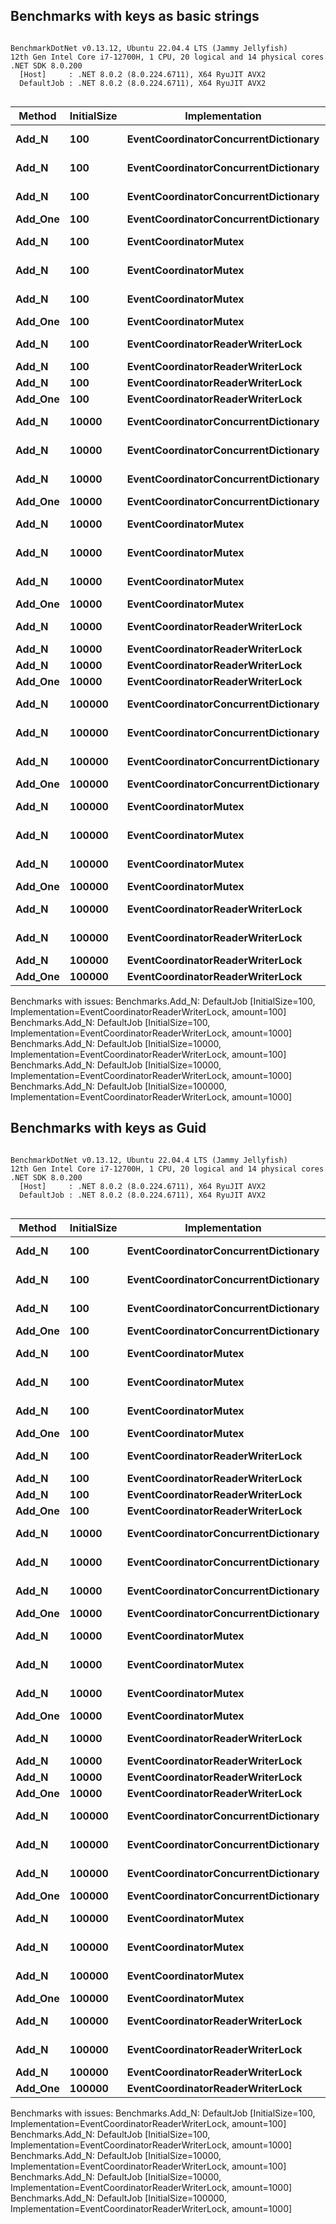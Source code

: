 ## Benchmarks with keys as basic strings
```

BenchmarkDotNet v0.13.12, Ubuntu 22.04.4 LTS (Jammy Jellyfish)
12th Gen Intel Core i7-12700H, 1 CPU, 20 logical and 14 physical cores
.NET SDK 8.0.200
  [Host]     : .NET 8.0.2 (8.0.224.6711), X64 RyuJIT AVX2
  DefaultJob : .NET 8.0.2 (8.0.224.6711), X64 RyuJIT AVX2


```

| Method | InitialSize | Implementation | amount | Mean | Error | StdDev | Median | Gen0 | Gen1 | Allocated |
|-------- |------------ |------------------------------------- |------- |-------------:|-------------:|-------------:|-------------:|--------:|-------:|----------:|
| **Add_N** | **100** | **EventCoordinatorConcurrentDictionary** | **10** | **6,700.00 ns** | **402.043 ns** | **1,166.400 ns** | **6,502.30 ns** | **0.2899** | **-** | **3712 B** |
| **Add_N** | **100** | **EventCoordinatorConcurrentDictionary** | **100** | **21,493.46 ns** | **676.503 ns** | **1,994.684 ns** | **21,269.50 ns** | **1.0986** | **-** | **14107 B** |
| **Add_N** | **100** | **EventCoordinatorConcurrentDictionary** | **1000** | **56,868.17 ns** | **1,108.665 ns** | **1,037.046 ns** | **56,672.22 ns** | **10.0098** | **0.1221** | **126309 B** |
| **Add_One** | **100** | **EventCoordinatorConcurrentDictionary** | **?** | **53.75 ns** | **0.975 ns** | **1.334 ns** | **53.32 ns** | **0.0076** | **-** | **96 B** |
| **Add_N** | **100** | **EventCoordinatorMutex** | **10** | **4,995.22 ns** | **188.683 ns** | **556.337 ns** | **4,807.59 ns** | **0.2594** | **-** | **3309 B** |
| **Add_N** | **100** | **EventCoordinatorMutex** | **100** | **18,878.24 ns** | **726.818 ns** | **2,143.039 ns** | **18,731.93 ns** | **0.8240** | **-** | **10566 B** |
| **Add_N** | **100** | **EventCoordinatorMutex** | **1000** | **38,567.99 ns** | **765.102 ns** | **1,145.168 ns** | **38,331.85 ns** | **7.5684** | **0.0610** | **94441 B** |
| **Add_One** | **100** | **EventCoordinatorMutex** | **?** | **17.49 ns** | **0.034 ns** | **0.032 ns** | **17.50 ns** | **0.0051** | **-** | **64 B** |
| **Add_N** | **100** | **EventCoordinatorReaderWriterLock** | **10** | **6,437.93 ns** | **219.122 ns** | **642.648 ns** | **6,198.87 ns** | **0.2899** | **-** | **3766 B** |
| **Add_N** | **100** | **EventCoordinatorReaderWriterLock** | **100** | **NA** | **NA** | **NA** | **NA** | **NA** | **NA** | **NA** |
| **Add_N** | **100** | **EventCoordinatorReaderWriterLock** | **1000** | **NA** | **NA** | **NA** | **NA** | **NA** | **NA** | **NA** |
| **Add_One** | **100** | **EventCoordinatorReaderWriterLock** | **?** | **51.04 ns** | **0.311 ns** | **0.276 ns** | **51.10 ns** | **0.0076** | **-** | **96 B** |
| **Add_N** | **10000** | **EventCoordinatorConcurrentDictionary** | **10** | **6,737.37 ns** | **219.005 ns** | **645.741 ns** | **6,562.13 ns** | **0.3281** | **-** | **4171 B** |
| **Add_N** | **10000** | **EventCoordinatorConcurrentDictionary** | **100** | **22,448.28 ns** | **712.412 ns** | **2,100.564 ns** | **22,358.23 ns** | **1.3428** | **-** | **17058 B** |
| **Add_N** | **10000** | **EventCoordinatorConcurrentDictionary** | **1000** | **59,378.91 ns** | **1,184.528 ns** | **3,182.158 ns** | **58,801.66 ns** | **10.4980** | **-** | **133028 B** |
| **Add_One** | **10000** | **EventCoordinatorConcurrentDictionary** | **?** | **62.00 ns** | **0.220 ns** | **0.195 ns** | **62.04 ns** | **0.0101** | **-** | **128 B** |
| **Add_N** | **10000** | **EventCoordinatorMutex** | **10** | **5,464.49 ns** | **225.515 ns** | **650.661 ns** | **5,190.12 ns** | **0.2899** | **-** | **3683 B** |
| **Add_N** | **10000** | **EventCoordinatorMutex** | **100** | **20,463.57 ns** | **706.944 ns** | **2,084.439 ns** | **20,285.31 ns** | **1.0986** | **-** | **13795 B** |
| **Add_N** | **10000** | **EventCoordinatorMutex** | **1000** | **40,370.36 ns** | **786.752 ns** | **841.816 ns** | **40,579.07 ns** | **8.0566** | **0.1221** | **100818 B** |
| **Add_One** | **10000** | **EventCoordinatorMutex** | **?** | **27.84 ns** | **0.145 ns** | **0.129 ns** | **27.87 ns** | **0.0076** | **-** | **96 B** |
| **Add_N** | **10000** | **EventCoordinatorReaderWriterLock** | **10** | **6,701.33 ns** | **235.912 ns** | **695.593 ns** | **6,364.40 ns** | **0.3204** | **-** | **4066 B** |
| **Add_N** | **10000** | **EventCoordinatorReaderWriterLock** | **100** | **NA** | **NA** | **NA** | **NA** | **NA** | **NA** | **NA** |
| **Add_N** | **10000** | **EventCoordinatorReaderWriterLock** | **1000** | **NA** | **NA** | **NA** | **NA** | **NA** | **NA** | **NA** |
| **Add_One** | **10000** | **EventCoordinatorReaderWriterLock** | **?** | **63.96 ns** | **0.172 ns** | **0.161 ns** | **63.99 ns** | **0.0101** | **-** | **128 B** |
| **Add_N** | **100000** | **EventCoordinatorConcurrentDictionary** | **10** | **6,293.26 ns** | **236.646 ns** | **694.041 ns** | **6,013.30 ns** | **0.3281** | **-** | **4107 B** |
| **Add_N** | **100000** | **EventCoordinatorConcurrentDictionary** | **100** | **22,452.06 ns** | **619.333 ns** | **1,826.117 ns** | **22,555.13 ns** | **1.4343** | **-** | **18046 B** |
| **Add_N** | **100000** | **EventCoordinatorConcurrentDictionary** | **1000** | **52,098.20 ns** | **1,033.150 ns** | **1,889.173 ns** | **52,411.59 ns** | **11.2305** | **-** | **141306 B** |
| **Add_One** | **100000** | **EventCoordinatorConcurrentDictionary** | **?** | **67.44 ns** | **0.302 ns** | **0.252 ns** | **67.39 ns** | **0.0107** | **-** | **136 B** |
| **Add_N** | **100000** | **EventCoordinatorMutex** | **10** | **4,724.82 ns** | **75.103 ns** | **80.359 ns** | **4,705.35 ns** | **0.2899** | **-** | **3643 B** |
| **Add_N** | **100000** | **EventCoordinatorMutex** | **100** | **18,839.55 ns** | **581.042 ns** | **1,713.215 ns** | **18,361.50 ns** | **1.1597** | **-** | **14548 B** |
| **Add_N** | **100000** | **EventCoordinatorMutex** | **1000** | **39,517.13 ns** | **788.836 ns** | **1,422.433 ns** | **39,263.24 ns** | **8.7280** | **0.1221** | **108882 B** |
| **Add_One** | **100000** | **EventCoordinatorMutex** | **?** | **27.40 ns** | **0.061 ns** | **0.051 ns** | **27.41 ns** | **0.0083** | **-** | **104 B** |
| **Add_N** | **100000** | **EventCoordinatorReaderWriterLock** | **10** | **6,893.68 ns** | **239.329 ns** | **698.135 ns** | **6,715.11 ns** | **0.3357** | **-** | **4272 B** |
| **Add_N** | **100000** | **EventCoordinatorReaderWriterLock** | **100** | **22,724.46 ns** | **647.550 ns** | **1,909.316 ns** | **22,648.35 ns** | **1.4343** | **-** | **18126 B** |
| **Add_N** | **100000** | **EventCoordinatorReaderWriterLock** | **1000** | **NA** | **NA** | **NA** | **NA** | **NA** | **NA** | **NA** |
| **Add_One** | **100000** | **EventCoordinatorReaderWriterLock** | **?** | **59.38 ns** | **0.193 ns** | **0.171 ns** | **59.38 ns** | **0.0107** | **-** | **136 B** |

Benchmarks with issues:
  Benchmarks.Add_N: DefaultJob [InitialSize=100, Implementation=EventCoordinatorReaderWriterLock, amount=100]
  Benchmarks.Add_N: DefaultJob [InitialSize=100, Implementation=EventCoordinatorReaderWriterLock, amount=1000]
  Benchmarks.Add_N: DefaultJob [InitialSize=10000, Implementation=EventCoordinatorReaderWriterLock, amount=100]
  Benchmarks.Add_N: DefaultJob [InitialSize=10000, Implementation=EventCoordinatorReaderWriterLock, amount=1000]
  Benchmarks.Add_N: DefaultJob [InitialSize=100000, Implementation=EventCoordinatorReaderWriterLock, amount=1000]

## Benchmarks with keys as Guid

```

BenchmarkDotNet v0.13.12, Ubuntu 22.04.4 LTS (Jammy Jellyfish)
12th Gen Intel Core i7-12700H, 1 CPU, 20 logical and 14 physical cores
.NET SDK 8.0.200
  [Host]     : .NET 8.0.2 (8.0.224.6711), X64 RyuJIT AVX2
  DefaultJob : .NET 8.0.2 (8.0.224.6711), X64 RyuJIT AVX2


```

| Method | InitialSize | Implementation | amount | Mean | Error | StdDev | Median | Gen0 | Gen1 | Allocated |
|-------- |------------ |------------------------------------- |------- |-------------:|-------------:|-------------:|-------------:|--------:|-------:|----------:|
| **Add_N** | **100** | **EventCoordinatorConcurrentDictionary** | **10** | **6,700.00 ns** | **402.043 ns** | **1,166.400 ns** | **6,502.30 ns** | **0.2899** | **-** | **3712 B** |
| **Add_N** | **100** | **EventCoordinatorConcurrentDictionary** | **100** | **21,493.46 ns** | **676.503 ns** | **1,994.684 ns** | **21,269.50 ns** | **1.0986** | **-** | **14107 B** |
| **Add_N** | **100** | **EventCoordinatorConcurrentDictionary** | **1000** | **56,868.17 ns** | **1,108.665 ns** | **1,037.046 ns** | **56,672.22 ns** | **10.0098** | **0.1221** | **126309 B** |
| **Add_One** | **100** | **EventCoordinatorConcurrentDictionary** | **?** | **53.75 ns** | **0.975 ns** | **1.334 ns** | **53.32 ns** | **0.0076** | **-** | **96 B** |
| **Add_N** | **100** | **EventCoordinatorMutex** | **10** | **4,995.22 ns** | **188.683 ns** | **556.337 ns** | **4,807.59 ns** | **0.2594** | **-** | **3309 B** |
| **Add_N** | **100** | **EventCoordinatorMutex** | **100** | **18,878.24 ns** | **726.818 ns** | **2,143.039 ns** | **18,731.93 ns** | **0.8240** | **-** | **10566 B** |
| **Add_N** | **100** | **EventCoordinatorMutex** | **1000** | **38,567.99 ns** | **765.102 ns** | **1,145.168 ns** | **38,331.85 ns** | **7.5684** | **0.0610** | **94441 B** |
| **Add_One** | **100** | **EventCoordinatorMutex** | **?** | **17.49 ns** | **0.034 ns** | **0.032 ns** | **17.50 ns** | **0.0051** | **-** | **64 B** |
| **Add_N** | **100** | **EventCoordinatorReaderWriterLock** | **10** | **6,437.93 ns** | **219.122 ns** | **642.648 ns** | **6,198.87 ns** | **0.2899** | **-** | **3766 B** |
| **Add_N** | **100** | **EventCoordinatorReaderWriterLock** | **100** | **NA** | **NA** | **NA** | **NA** | **NA** | **NA** | **NA** |
| **Add_N** | **100** | **EventCoordinatorReaderWriterLock** | **1000** | **NA** | **NA** | **NA** | **NA** | **NA** | **NA** | **NA** |
| **Add_One** | **100** | **EventCoordinatorReaderWriterLock** | **?** | **51.04 ns** | **0.311 ns** | **0.276 ns** | **51.10 ns** | **0.0076** | **-** | **96 B** |
| **Add_N** | **10000** | **EventCoordinatorConcurrentDictionary** | **10** | **6,737.37 ns** | **219.005 ns** | **645.741 ns** | **6,562.13 ns** | **0.3281** | **-** | **4171 B** |
| **Add_N** | **10000** | **EventCoordinatorConcurrentDictionary** | **100** | **22,448.28 ns** | **712.412 ns** | **2,100.564 ns** | **22,358.23 ns** | **1.3428** | **-** | **17058 B** |
| **Add_N** | **10000** | **EventCoordinatorConcurrentDictionary** | **1000** | **59,378.91 ns** | **1,184.528 ns** | **3,182.158 ns** | **58,801.66 ns** | **10.4980** | **-** | **133028 B** |
| **Add_One** | **10000** | **EventCoordinatorConcurrentDictionary** | **?** | **62.00 ns** | **0.220 ns** | **0.195 ns** | **62.04 ns** | **0.0101** | **-** | **128 B** |
| **Add_N** | **10000** | **EventCoordinatorMutex** | **10** | **5,464.49 ns** | **225.515 ns** | **650.661 ns** | **5,190.12 ns** | **0.2899** | **-** | **3683 B** |
| **Add_N** | **10000** | **EventCoordinatorMutex** | **100** | **20,463.57 ns** | **706.944 ns** | **2,084.439 ns** | **20,285.31 ns** | **1.0986** | **-** | **13795 B** |
| **Add_N** | **10000** | **EventCoordinatorMutex** | **1000** | **40,370.36 ns** | **786.752 ns** | **841.816 ns** | **40,579.07 ns** | **8.0566** | **0.1221** | **100818 B** |
| **Add_One** | **10000** | **EventCoordinatorMutex** | **?** | **27.84 ns** | **0.145 ns** | **0.129 ns** | **27.87 ns** | **0.0076** | **-** | **96 B** |
| **Add_N** | **10000** | **EventCoordinatorReaderWriterLock** | **10** | **6,701.33 ns** | **235.912 ns** | **695.593 ns** | **6,364.40 ns** | **0.3204** | **-** | **4066 B** |
| **Add_N** | **10000** | **EventCoordinatorReaderWriterLock** | **100** | **NA** | **NA** | **NA** | **NA** | **NA** | **NA** | **NA** |
| **Add_N** | **10000** | **EventCoordinatorReaderWriterLock** | **1000** | **NA** | **NA** | **NA** | **NA** | **NA** | **NA** | **NA** |
| **Add_One** | **10000** | **EventCoordinatorReaderWriterLock** | **?** | **63.96 ns** | **0.172 ns** | **0.161 ns** | **63.99 ns** | **0.0101** | **-** | **128 B** |
| **Add_N** | **100000** | **EventCoordinatorConcurrentDictionary** | **10** | **6,293.26 ns** | **236.646 ns** | **694.041 ns** | **6,013.30 ns** | **0.3281** | **-** | **4107 B** |
| **Add_N** | **100000** | **EventCoordinatorConcurrentDictionary** | **100** | **22,452.06 ns** | **619.333 ns** | **1,826.117 ns** | **22,555.13 ns** | **1.4343** | **-** | **18046 B** |
| **Add_N** | **100000** | **EventCoordinatorConcurrentDictionary** | **1000** | **52,098.20 ns** | **1,033.150 ns** | **1,889.173 ns** | **52,411.59 ns** | **11.2305** | **-** | **141306 B** |
| **Add_One** | **100000** | **EventCoordinatorConcurrentDictionary** | **?** | **67.44 ns** | **0.302 ns** | **0.252 ns** | **67.39 ns** | **0.0107** | **-** | **136 B** |
| **Add_N** | **100000** | **EventCoordinatorMutex** | **10** | **4,724.82 ns** | **75.103 ns** | **80.359 ns** | **4,705.35 ns** | **0.2899** | **-** | **3643 B** |
| **Add_N** | **100000** | **EventCoordinatorMutex** | **100** | **18,839.55 ns** | **581.042 ns** | **1,713.215 ns** | **18,361.50 ns** | **1.1597** | **-** | **14548 B** |
| **Add_N** | **100000** | **EventCoordinatorMutex** | **1000** | **39,517.13 ns** | **788.836 ns** | **1,422.433 ns** | **39,263.24 ns** | **8.7280** | **0.1221** | **108882 B** |
| **Add_One** | **100000** | **EventCoordinatorMutex** | **?** | **27.40 ns** | **0.061 ns** | **0.051 ns** | **27.41 ns** | **0.0083** | **-** | **104 B** |
| **Add_N** | **100000** | **EventCoordinatorReaderWriterLock** | **10** | **6,893.68 ns** | **239.329 ns** | **698.135 ns** | **6,715.11 ns** | **0.3357** | **-** | **4272 B** |
| **Add_N** | **100000** | **EventCoordinatorReaderWriterLock** | **100** | **22,724.46 ns** | **647.550 ns** | **1,909.316 ns** | **22,648.35 ns** | **1.4343** | **-** | **18126 B** |
| **Add_N** | **100000** | **EventCoordinatorReaderWriterLock** | **1000** | **NA** | **NA** | **NA** | **NA** | **NA** | **NA** | **NA** |
| **Add_One** | **100000** | **EventCoordinatorReaderWriterLock** | **?** | **59.38 ns** | **0.193 ns** | **0.171 ns** | **59.38 ns** | **0.0107** | **-** | **136 B** |

Benchmarks with issues:
  Benchmarks.Add_N: DefaultJob [InitialSize=100, Implementation=EventCoordinatorReaderWriterLock, amount=100]
  Benchmarks.Add_N: DefaultJob [InitialSize=100, Implementation=EventCoordinatorReaderWriterLock, amount=1000]
  Benchmarks.Add_N: DefaultJob [InitialSize=10000, Implementation=EventCoordinatorReaderWriterLock, amount=100]
  Benchmarks.Add_N: DefaultJob [InitialSize=10000, Implementation=EventCoordinatorReaderWriterLock, amount=1000]
  Benchmarks.Add_N: DefaultJob [InitialSize=100000, Implementation=EventCoordinatorReaderWriterLock, amount=1000]
